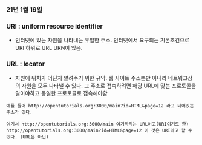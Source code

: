 ### 21년 1월 19일

### URI : uniform resource identifier

- 인터넷에 있는 자원을 나타내는 유일한 주소. 인터넷에서 요구되는 기본조건으로 URI 하위로 URL URN이 있음.

### URL : locator

- 자원에 위치가 어딘지 알려주기 위한 규약. 웹 사이트 주소뿐만 아니라 네트워크상의 자원을 모두 나타낼 수 있다. 그 주소로 접속하려면 해당 URL에 맞는 프로토콜을 알아야하고 동일한 프로토콜로 접속해야함

```
예를 들어 http://opentutorials.org:3000/main?id=HTML&page=12 라고 되어있는 주소가 있다.

여기서 http://opentutorials.org:3000/main 여기까지는 URL이고(URI이기도 한)
http://opentutorials.org:3000/main?id=HTML&page=12 이 것은 URI라고 할 수 있다. (URL은 아닌)
```
